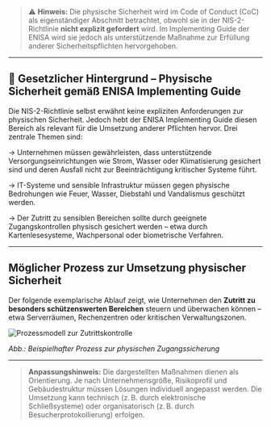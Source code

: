 > ⚠️ **Hinweis:** Die physische Sicherheit wird im Code of Conduct (CoC) als eigenständiger Abschnitt betrachtet, obwohl sie in der NIS-2-Richtlinie **nicht explizit gefordert** wird. Im Implementing Guide der ENISA wird sie jedoch als unterstützende Maßnahme zur Erfüllung anderer Sicherheitspflichten hervorgehoben.

---

## 📘 Gesetzlicher Hintergrund – Physische Sicherheit gemäß ENISA Implementing Guide

Die NIS-2-Richtlinie selbst erwähnt keine expliziten Anforderungen zur physischen Sicherheit. Jedoch hebt der ENISA Implementing Guide diesen Bereich als relevant für die Umsetzung anderer Pflichten hervor. Drei zentrale Themen sind:

  → Unternehmen müssen gewährleisten, dass unterstützende Versorgungseinrichtungen wie Strom, Wasser oder Klimatisierung gesichert sind und deren Ausfall nicht zur Beeinträchtigung kritischer Systeme führt.

  → IT-Systeme und sensible Infrastruktur müssen gegen physische Bedrohungen wie Feuer, Wasser, Diebstahl und Vandalismus geschützt werden.

  → Der Zutritt zu sensiblen Bereichen sollte durch geeignete Zugangskontrollen physisch gesichert werden – etwa durch Kartenlesesysteme, Wachpersonal oder biometrische Verfahren.

---

## Möglicher Prozess zur Umsetzung physischer Sicherheit

Der folgende exemplarische Ablauf zeigt, wie Unternehmen den **Zutritt zu besonders schützenswerten Bereichen** steuern und überwachen können – etwa Serverräumen, Rechenzentren oder kritischen Verwaltungszonen.

![Prozessmodell zur Zutrittskontrolle](media/Zutrittskontrolle.png)

*Abb.: Beispielhafter Prozess zur physischen Zugangssicherung*

---

> **Anpassungshinweis:** Die dargestellten Maßnahmen dienen als Orientierung. Je nach Unternehmensgröße, Risikoprofil und Gebäudestruktur müssen Lösungen individuell angepasst werden. Die Umsetzung kann technisch (z. B. durch elektronische Schließsysteme) oder organisatorisch (z. B. durch Besucherprotokollierung) erfolgen.

